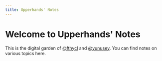 ```yaml
---
title: Upperhands' Notes
---
```


# Welcome to Upperhands' Notes

This is the digital garden of [@fthycl](https://github.com/fthycl/) and [@yunusey](https://github.com/yunusey/). You can find notes on various topics here.

